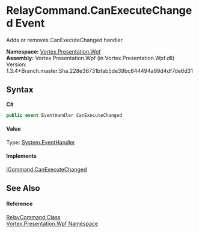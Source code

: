 # RelayCommand.CanExecuteChanged Event
 

Adds or removes CanExecuteChanged handler.

**Namespace:**&nbsp;<a href="N_Vortex_Presentation_Wpf.md">Vortex.Presentation.Wpf</a><br />**Assembly:**&nbsp;Vortex.Presentation.Wpf (in Vortex.Presentation.Wpf.dll) Version: 1.3.4+Branch.master.Sha.228e36731bfab5de39bc844494a99d4df7de6d31

## Syntax

**C#**<br />
``` C#
public event EventHandler CanExecuteChanged
```


#### Value
Type: <a href="https://docs.microsoft.com/dotnet/api/system.eventhandler" target="_blank">System.EventHandler</a>

#### Implements
<a href="https://docs.microsoft.com/dotnet/api/system.windows.input.icommand.canexecutechanged" target="_blank">ICommand.CanExecuteChanged</a><br />

## See Also


#### Reference
<a href="T_Vortex_Presentation_Wpf_RelayCommand.md">RelayCommand Class</a><br /><a href="N_Vortex_Presentation_Wpf.md">Vortex.Presentation.Wpf Namespace</a><br />